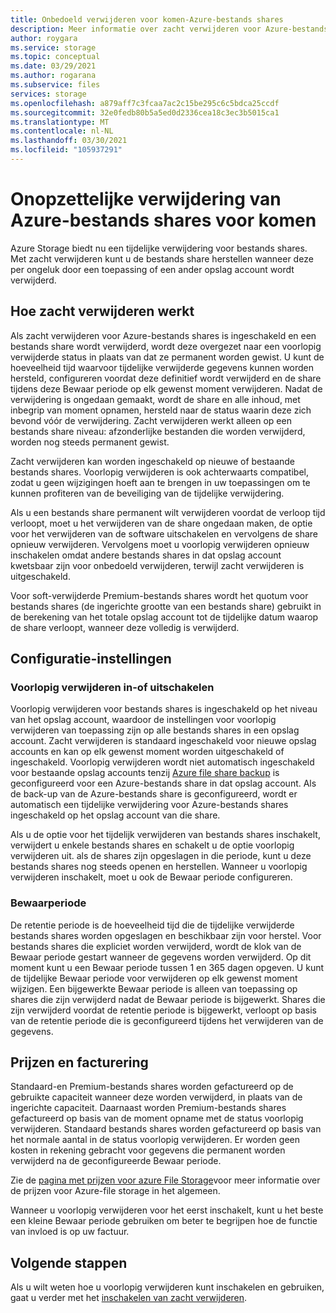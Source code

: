```yaml
---
title: Onbedoeld verwijderen voor komen-Azure-bestands shares
description: Meer informatie over zacht verwijderen voor Azure-bestands shares en hoe u deze kunt gebruiken voor het herstellen van gegevens en het voor komen van onopzettelijke verwijderingen.
author: roygara
ms.service: storage
ms.topic: conceptual
ms.date: 03/29/2021
ms.author: rogarana
ms.subservice: files
services: storage
ms.openlocfilehash: a879aff7c3fcaa7ac2c15be295c6c5bdca25ccdf
ms.sourcegitcommit: 32e0fedb80b5a5ed0d2336cea18c3ec3b5015ca1
ms.translationtype: MT
ms.contentlocale: nl-NL
ms.lasthandoff: 03/30/2021
ms.locfileid: "105937291"
---
```

# <a name="prevent-accidental-deletion-of-azure-file-shares"></a>Onopzettelijke verwijdering van Azure-bestands shares voor komen

Azure Storage biedt nu een tijdelijke verwijdering voor bestands shares. Met zacht verwijderen kunt u de bestands share herstellen wanneer deze per ongeluk door een toepassing of een ander opslag account wordt verwijderd.

## <a name="how-soft-delete-works"></a>Hoe zacht verwijderen werkt

Als zacht verwijderen voor Azure-bestands shares is ingeschakeld en een bestands share wordt verwijderd, wordt deze overgezet naar een voorlopig verwijderde status in plaats van dat ze permanent worden gewist. U kunt de hoeveelheid tijd waarvoor tijdelijke verwijderde gegevens kunnen worden hersteld, configureren voordat deze definitief wordt verwijderd en de share tijdens deze Bewaar periode op elk gewenst moment verwijderen. Nadat de verwijdering is ongedaan gemaakt, wordt de share en alle inhoud, met inbegrip van moment opnamen, hersteld naar de status waarin deze zich bevond vóór de verwijdering. Zacht verwijderen werkt alleen op een bestands share niveau: afzonderlijke bestanden die worden verwijderd, worden nog steeds permanent gewist.

Zacht verwijderen kan worden ingeschakeld op nieuwe of bestaande bestands shares. Voorlopig verwijderen is ook achterwaarts compatibel, zodat u geen wijzigingen hoeft aan te brengen in uw toepassingen om te kunnen profiteren van de beveiliging van de tijdelijke verwijdering. 

Als u een bestands share permanent wilt verwijderen voordat de verloop tijd verloopt, moet u het verwijderen van de share ongedaan maken, de optie voor het verwijderen van de software uitschakelen en vervolgens de share opnieuw verwijderen. Vervolgens moet u voorlopig verwijderen opnieuw inschakelen omdat andere bestands shares in dat opslag account kwetsbaar zijn voor onbedoeld verwijderen, terwijl zacht verwijderen is uitgeschakeld.

Voor soft-verwijderde Premium-bestands shares wordt het quotum voor bestands shares (de ingerichte grootte van een bestands share) gebruikt in de berekening van het totale opslag account tot de tijdelijke datum waarop de share verloopt, wanneer deze volledig is verwijderd.

## <a name="configuration-settings"></a>Configuratie-instellingen

### <a name="enabling-or-disabling-soft-delete"></a>Voorlopig verwijderen in-of uitschakelen

Voorlopig verwijderen voor bestands shares is ingeschakeld op het niveau van het opslag account, waardoor de instellingen voor voorlopig verwijderen van toepassing zijn op alle bestands shares in een opslag account. Zacht verwijderen is standaard ingeschakeld voor nieuwe opslag accounts en kan op elk gewenst moment worden uitgeschakeld of ingeschakeld. Voorlopig verwijderen wordt niet automatisch ingeschakeld voor bestaande opslag accounts tenzij [Azure file share backup](../../backup/azure-file-share-backup-overview.md) is geconfigureerd voor een Azure-bestands share in dat opslag account. Als de back-up van de Azure-bestands share is geconfigureerd, wordt er automatisch een tijdelijke verwijdering voor Azure-bestands shares ingeschakeld op het opslag account van die share.

Als u de optie voor het tijdelijk verwijderen van bestands shares inschakelt, verwijdert u enkele bestands shares en schakelt u de optie voorlopig verwijderen uit. als de shares zijn opgeslagen in die periode, kunt u deze bestands shares nog steeds openen en herstellen. Wanneer u voorlopig verwijderen inschakelt, moet u ook de Bewaar periode configureren.

### <a name="retention-period"></a>Bewaarperiode

De retentie periode is de hoeveelheid tijd die de tijdelijke verwijderde bestands shares worden opgeslagen en beschikbaar zijn voor herstel. Voor bestands shares die expliciet worden verwijderd, wordt de klok van de Bewaar periode gestart wanneer de gegevens worden verwijderd. Op dit moment kunt u een Bewaar periode tussen 1 en 365 dagen opgeven. U kunt de tijdelijke Bewaar periode voor verwijderen op elk gewenst moment wijzigen. Een bijgewerkte Bewaar periode is alleen van toepassing op shares die zijn verwijderd nadat de Bewaar periode is bijgewerkt. Shares die zijn verwijderd voordat de retentie periode is bijgewerkt, verloopt op basis van de retentie periode die is geconfigureerd tijdens het verwijderen van de gegevens.

## <a name="pricing-and-billing"></a>Prijzen en facturering

Standaard-en Premium-bestands shares worden gefactureerd op de gebruikte capaciteit wanneer deze worden verwijderd, in plaats van de ingerichte capaciteit. Daarnaast worden Premium-bestands shares gefactureerd op basis van de moment opname met de status voorlopig verwijderen. Standaard bestands shares worden gefactureerd op basis van het normale aantal in de status voorlopig verwijderen. Er worden geen kosten in rekening gebracht voor gegevens die permanent worden verwijderd na de geconfigureerde Bewaar periode.

Zie de [pagina met prijzen voor azure File Storage](https://azure.microsoft.com/pricing/details/storage/files/)voor meer informatie over de prijzen voor Azure-file storage in het algemeen.

Wanneer u voorlopig verwijderen voor het eerst inschakelt, kunt u het beste een kleine Bewaar periode gebruiken om beter te begrijpen hoe de functie van invloed is op uw factuur.

## <a name="next-steps"></a>Volgende stappen

Als u wilt weten hoe u voorlopig verwijderen kunt inschakelen en gebruiken, gaat u verder met het [inschakelen van zacht verwijderen](storage-files-enable-soft-delete.md).
